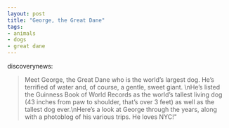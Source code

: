 ```yaml
---
layout: post
title: "George, the Great Dane"
tags:
- animals
- dogs
- great dane
---
```

discoverynews:

> Meet George, the Great Dane who is the world’s largest dog.
> He’s terrified of water and, of course, a gentle, sweet giant. \nHe’s listed the
> Guinness Book of World Records as the world’s tallest living dog  (43 inches from
> paw to shoulder, that’s over 3 feet) as well as the tallest dog ever.\nHere’s a
> look at George through the years, along with a photoblog of his various trips. He
> loves NYC!"
